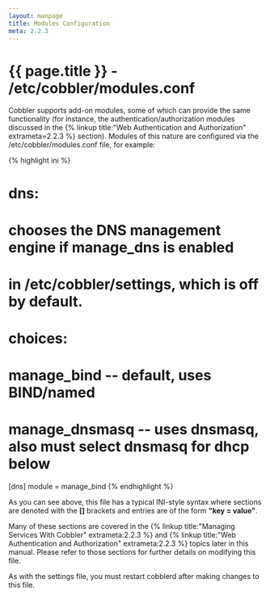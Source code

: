 ```yaml
---
layout: manpage
title: Modules Configuration
meta: 2.2.3
---
```

# {{ page.title }} - /etc/cobbler/modules.conf

Cobbler supports add-on modules, some of which can provide the same functionality (for instance, the authentication/authorization modules discussed in the {% linkup title:"Web Authentication and Authorization" extrameta=2.2.3 %} section). Modules of this nature are configured via the /etc/cobbler/modules.conf file, for example:

{% highlight ini %}
# dns:
# chooses the DNS management engine if manage_dns is enabled
# in /etc/cobbler/settings, which is off by default.
# choices:
#    manage_bind    -- default, uses BIND/named
#    manage_dnsmasq -- uses dnsmasq, also must select dnsmasq for dhcp below

[dns]
module = manage_bind
{% endhighlight %}

As you can see above, this file has a typical INI-style syntax where sections are denoted with the **\[\]** brackets and entries are of the form **"key = value"**.

Many of these sections are covered in the {% linkup title:"Managing Services With Cobbler" extrameta:2.2.3 %} and {% linkup title:"Web Authentication and Authorization" extrameta:2.2.3 %} topics later in this manual. Please refer to those sections for further details on modifying this file.

As with the settings file, you must restart cobblerd after making changes to this file.
